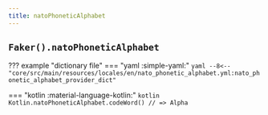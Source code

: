 ```yaml
---
title: natoPhoneticAlphabet
---
```


## `Faker().natoPhoneticAlphabet`

??? example "dictionary file"
    === "yaml :simple-yaml:"
        ```yaml
        --8<-- "core/src/main/resources/locales/en/nato_phonetic_alphabet.yml:nato_phonetic_alphabet_provider_dict"
        ```

=== "kotlin :material-language-kotlin:"
    ```kotlin
    Kotlin.natoPhoneticAlphabet.codeWord() // => Alpha
    ```
